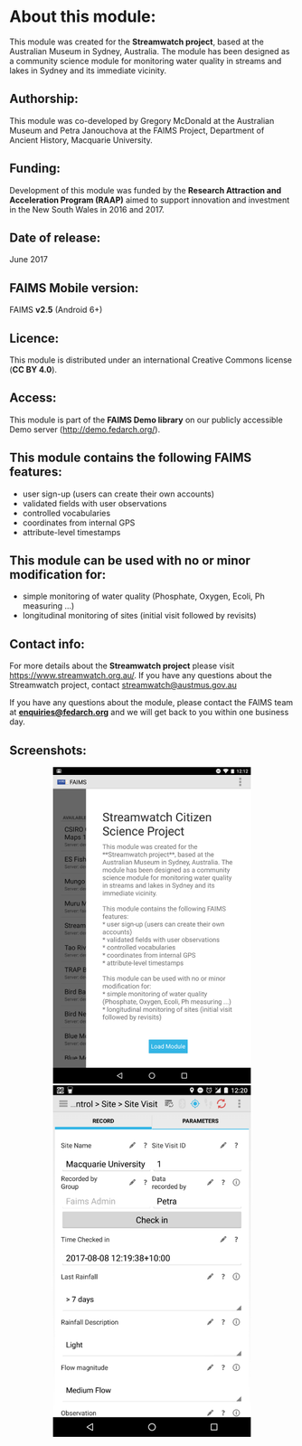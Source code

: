 # About this module:
This module was created for the **Streamwatch project**, based at the Australian Museum in Sydney, Australia. The module has been designed as a community science module for monitoring water quality in streams and lakes in Sydney and its immediate vicinity.
 
## Authorship:
This module was co-developed by Gregory McDonald at the Australian Museum and Petra Janouchova at the FAIMS Project, Department of Ancient History, Macquarie University.
 
## Funding:
Development of this module was funded by the **Research Attraction and Acceleration Program (RAAP)** aimed to support innovation and investment in the New South Wales in 2016 and 2017.

## Date of release:
June 2017 

## FAIMS Mobile version:
FAIMS **v2.5** (Android 6+)
 
## Licence:
This module is distributed under an international Creative Commons license (**CC BY 4.0**).

## Access:
This module is part of the **FAIMS Demo library** on our publicly accessible Demo server (http://demo.fedarch.org/). 

## This module contains the following FAIMS features:
* user sign-up (users can create their own accounts)
* validated fields with user observations
* controlled vocabularies
* coordinates from internal GPS
* attribute-level timestamps 

## This module can be used with no or minor modification for:
* simple monitoring of water quality (Phosphate, Oxygen, Ecoli, Ph measuring ...)
* longitudinal monitoring of sites (initial visit followed by revisits)

## Contact info:
For more details about the **Streamwatch project** please visit https://www.streamwatch.org.au/. If you have any questions about the Streamwatch project, contact streamwatch@austmus.gov.au

If you have any questions about the module, please contact the FAIMS team at **enquiries@fedarch.org** and we will get back to you within one business day.

## Screenshots:

<p align="center">
  <img src="https://github.com/FAIMS/streamwatch/blob/master/screenshots/Screenshot_streamwatch_load.png" width="350"/>
  <img src="https://github.com/FAIMS/streamwatch/blob/master/screenshots/Screenshot_streamwatch_site_visit.png" width="350"/>
</p>


